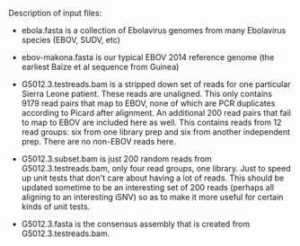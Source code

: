 Description of input files:

- ebola.fasta is a collection of Ebolavirus genomes from many Ebolavirus 
species (EBOV, SUDV, etc)

- ebov-makona.fasta is our typical EBOV 2014 reference genome (the 
earliest Baize et al sequence from Guinea)

- G5012.3.testreads.bam is a stripped down set of reads for one 
particular Sierra Leone patient. These reads are unaligned. This only 
contains 9179 read pairs that map to EBOV, none of which are PCR 
duplicates according to Picard after alignment. An additional 200 read 
pairs that fail to map to EBOV are included here as well.  This contains 
reads from 12 read groups: six from one library prep and six from 
another independent prep. There are no non-EBOV reads here.

- G5012.3.subset.bam is just 200 random reads from 
G5012.3.testreads.bam, only four read groups, one library. Just to
speed up unit tests that don't care about having a lot of reads.
This should be updated sometime to be an interesting set of 200
reads (perhaps all aligning to an interesting iSNV) so as to make
it more useful for certain kinds of unit tests.

- G5012.3.fasta is the consensus assembly that is created from
G5012.3.testreads.bam.
